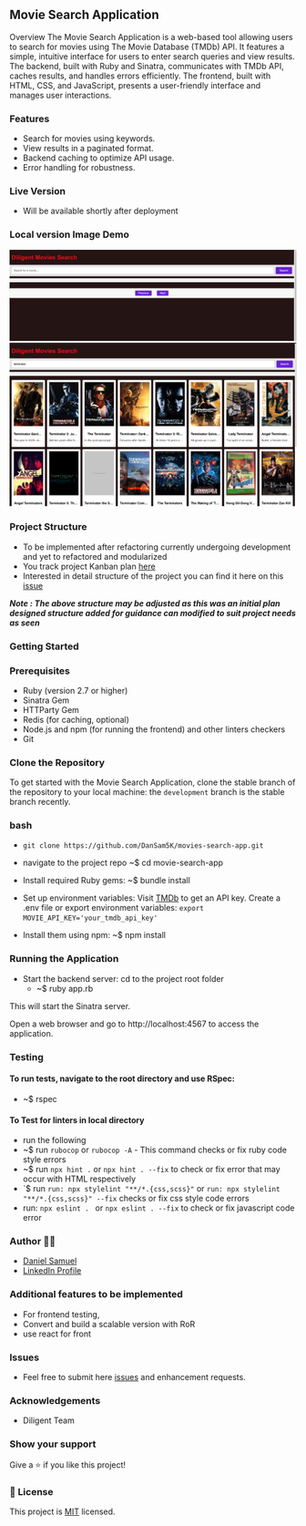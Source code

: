 ## Movie Search Application
Overview
The Movie Search Application is a web-based tool allowing users to search for movies using The Movie Database (TMDb) API. It features a simple, intuitive interface for users to enter search queries and view results. The backend, built with Ruby and Sinatra, communicates with TMDb API, caches results, and handles errors efficiently. The frontend, built with HTML, CSS, and JavaScript, presents a user-friendly interface and manages user interactions.

### Features
- Search for movies using keywords.
- View results in a paginated format.
- Backend caching to optimize API usage.
- Error handling for robustness.

### Live Version
- Will be available shortly after deployment

### Local version Image Demo

![screenshot1](./public/assets/diligentapp.png)
![screenshot2](./public/assets/diligentapp2.png)

### Project Structure
- To be implemented after refactoring currently undergoing development and yet to refactored and modularized
- You track project Kanban plan [here](https://github.com/users/DanSam5K/projects/12/views/1)
- Interested in detail structure of the project you can find it here on this [issue](https://github.com/DanSam5K/movies-search-app/issues/17)

***Note : The above structure may be adjusted as this was an initial plan designed structure added for guidance can modified to suit project needs as seen***

### Getting Started
### Prerequisites
- Ruby (version 2.7 or higher)
- Sinatra Gem
- HTTParty Gem
- Redis (for caching, optional)
- Node.js and npm (for running the frontend) and other linters checkers
- Git 

### Clone the Repository
To get started with the Movie Search Application, clone the stable branch of the repository to your local machine:
the ```development``` branch is the stable branch recently.

### bash
- ```git clone https://github.com/DanSam5K/movies-search-app.git```
- navigate to the  project repo
    ~$ cd movie-search-app
- Install required Ruby gems:
    ~$ bundle install
- Set up environment variables:
Visit [TMDb](https://www.themoviedb.org/) to get an API key.
  Create a .env file or export environment variables:
  ```export MOVIE_API_KEY='your_tmdb_api_key'```

- Install them using npm:
  ~$ npm install
### Running the Application
- Start the backend server:
cd to the project root folder
  - ~$ ruby app.rb

This will start the Sinatra server.

Open a web browser and go to http://localhost:4567 to access the application.

### Testing
#### To run tests, navigate to the root directory and use RSpec:
- ~$ rspec
#### To Test for linters in local directory
- run the following
- ~$ run ``rubocop`` or ``rubocop -A`` - This command checks or fix ruby code style errors
- ~$ run ``npx hint .`` or ``npx hint . --fix`` to check or fix error that may occur with HTML respectively
- `$ run ``run: npx stylelint "**/*.{css,scss}"`` or ``run: npx stylelint "**/*.{css,scss}" --fix``  checks or fix css style code errors
- run: ``npx eslint . `` or ``npx eslint . --fix`` to check or fix javascript code error

### Author 🧑‍💻
- [Daniel Samuel](https://dansam5k.github.io/My-Portfolio/)
- [LinkedIn Profile](https://www.linkedin.com/in/dansamuel/)

### Additional features to be implemented
- For frontend testing,
- Convert and build a scalable version with RoR
- use react for front

### Issues

- Feel free to submit here [issues](https://github.com/DanSam5K/movies-search-app/issues) and enhancement requests.

### Acknowledgements
- Diligent Team

### Show your support
Give a ⭐️ if you like this project!

### 📝 License
This project is [MIT](./LICENSE) licensed.


